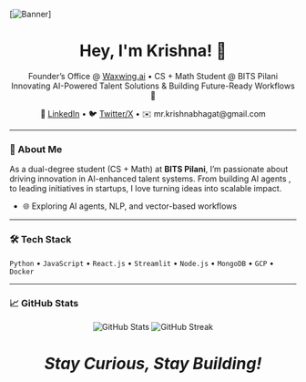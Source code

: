 [![Banner](https://github.com/jh3y/jh3y/raw/master/assets/header-banner--optimized.svg)]

<h1 align='center'>Hey, I'm Krishna! 👋</h1>
<p align='center'>
  Founder’s Office @ <a href="https://waxwing.ai">Waxwing.ai</a> • CS + Math Student @ BITS Pilani<br>
  Innovating AI-Powered Talent Solutions & Building Future-Ready Workflows 🚀
</p>

<p align='center'>
  💼 <a href="https://www.linkedin.com/in/mr-krishna-bhagat/">LinkedIn</a> • 🐦 <a href="https://x.com/Mr_Krishna_B0">Twitter/X</a> • ✉️ mr.krishnabhagat@gmail.com
</p>

---

### 🧠 About Me

As a dual-degree student (CS + Math) at **BITS Pilani**, I’m passionate about driving innovation in AI-enhanced talent systems. From building AI agents , to leading initiatives in startups, I love turning ideas into scalable impact.


- 🌐 Exploring AI agents, NLP, and vector-based workflows

---

### 🛠 Tech Stack

`Python` • `JavaScript` • `React.js` • `Streamlit` • `Node.js` • `MongoDB` • `GCP` • `Docker`

---

### 📈 GitHub Stats

<p align="center">
  <img src="https://github-readme-stats.vercel.app/api?username=MrKrishnabhagat&show_icons=true&theme=radical" alt="GitHub Stats" />
  <img src="https://github-readme-streak-stats.herokuapp.com/?user=MrKrishnabhagat&theme=radical" alt="GitHub Streak" />
</p>



<h1 align='center'><i>Stay Curious, Stay Building!</i></h1>
